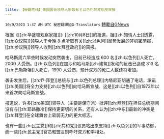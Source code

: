 ```yaml
---
title: 【秘翻在线】美国国会领导人听取有关以色列的非机密简报
---
```

`10/9/2023 1:47 AM UTC 秘密翻譯組G-Translators` [轉載自GNews](https://gnews.org/articles/1805683)

根据《[[zh:华盛顿观察家报]]》[[zh:10月8日]]的报道，据[[zh:知情人士]]透露，[[zh:众议院]]领导人于今晚 8 点听取有关[[zh:以色列]]局势发展的非机密简报，[[zh:参议院]]领导人收到[[zh:拜登政府]]的简报。

哈马斯周六早些时候发动突然袭击，目前已经造成 600 名[[zh:以色列]]人死亡，2000 人受伤。[[zh:以色列]]在加沙和哈马斯[[zh:建筑]]发动的反击已造成 313 名[[zh:巴勒斯坦]]人死亡，1990 人受伤，预计双方的死亡人数还将增加。

袭击发生后，[[zh:乔·拜登]]总统与[[zh:以色列总理]]内塔尼亚胡通了电话，承诺[[zh:美国]]将全力支持[[zh:以色列]]向哈马斯宣战，这是[[zh:以色列]]自1973年以来首次向哈马斯宣战。

报道说，许多[[zh:美国]]领导人（主要是保守派）批评[[zh:拜登]]在担任总统期间没有与[[zh:耶路撒冷]]保持更密切的关系，还有人认为[[zh:中东]]最新的冲突是[[zh:拜登]]在全球舞台上软弱无力的更大标志。

也有一些[[zh:民主党]]和[[zh:共和党]]议员站出来支持[[zh:以色列]]的军事防御，而一些[[zh:民主党]]官员和盟友则呼吁双方和平相处。
